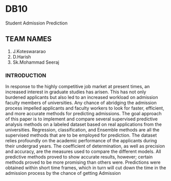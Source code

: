 # DB10
Student Admission Prediction
## TEAM NAMES
1. J.Koteswararao
2. D.Harish
3. Sk.Mohammad Seeraj
### INTRODUCTION
In response to the highly competitive job market at present times, an increased
interest in graduate studies has arisen. This has not only burdened applicants but also led to
an increased workload on admission faculty members of universities. Any chance of
abridging the admission process impelled applicants and faculty workers to look for faster,
efficient, and more accurate methods for predicting admissions. The goal approach of this
paper is to implement and compare several supervised predictive analysis methods on a
labeled dataset based on real applications from the universities. Regression, classification,
and Ensemble methods are all the supervised methods that are to be employed for
prediction. The dataset relies profoundly on the academic performance of the applicants
during their undergrad years. The coefficient of determination, as well as precision and
accuracy, are the measures used to compare the different models.
All predictive methods proved to show accurate results, however; certain methods
proved to be more promising than others were. Predictions were obtained within short time
frames, which in turn will cut down the time in the admission process by the chance of getting
Admission

